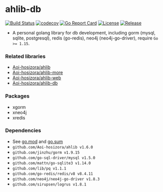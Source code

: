 # ahlib-db

[![Build Status](https://travis-ci.com/Aoi-hosizora/ahlib-db.svg?branch=master)](https://travis-ci.com/Aoi-hosizora/ahlib-db)
[![codecov](https://codecov.io/gh/Aoi-hosizora/ahlib-db/branch/master/graph/badge.svg)](https://codecov.io/gh/Aoi-hosizora/ahlib-db)
[![Go Report Card](https://goreportcard.com/badge/github.com/Aoi-hosizora/ahlib-db)](https://goreportcard.com/report/github.com/Aoi-hosizora/ahlib-db)
[![License](http://img.shields.io/badge/license-mit-blue.svg)](./LICENSE)
[![Release](https://img.shields.io/github/v/release/Aoi-hosizora/ahlib-db)](https://github.com/Aoi-hosizora/ahlib-db/releases)

+ A personal golang library for db development, including gorm (mysql, sqlite, postgresql), redis (go-redis), neo4j (neo4j-go-driver), require `Go >= 1.15`.

### Related libraries

+ [Aoi-hosizora/ahlib](https://github.com/Aoi-hosizora/ahlib)
+ [Aoi-hosizora/ahlib-more](https://github.com/Aoi-hosizora/ahlib-more)
+ [Aoi-hosizora/ahlib-web](https://github.com/Aoi-hosizora/ahlib-web)
+ [Aoi-hosizora/ahlib-db](https://github.com/Aoi-hosizora/ahlib-db)

### Packages

+ xgorm
+ xneo4j
+ xredis

### Dependencies

+ See [go.mod](./go.mod) and [go.sum](./go.sum)
+ `github.com/Aoi-hosizora/ahlib v1.6.0`
+ `github.com/jinzhu/gorm v1.9.15`
+ `github.com/go-sql-driver/mysql v1.5.0`
+ `github.com/mattn/go-sqlite3 v1.14.0`
+ `github.com/lib/pq v1.1.1`
+ `github.com/go-redis/redis/v8 v8.4.11`
+ `github.com/neo4j/neo4j-go-driver v1.8.3`
+ `github.com/sirupsen/logrus v1.8.1`
